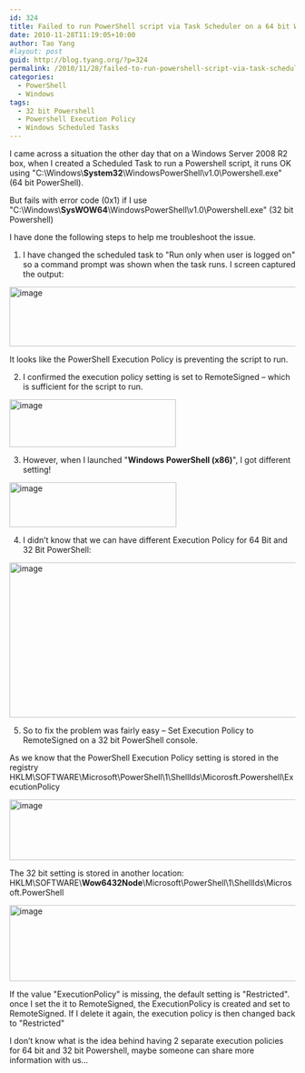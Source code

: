 ```yaml
---
id: 324
title: Failed to run PowerShell script via Task Scheduler on a 64 bit Windows
date: 2010-11-28T11:19:05+10:00
author: Tao Yang
#layout: post
guid: http://blog.tyang.org/?p=324
permalink: /2010/11/28/failed-to-run-powershell-script-via-task-scheduler-on-a-64-bit-windows/
categories:
  - PowerShell
  - Windows
tags:
  - 32 bit Powershell
  - Powershell Execution Policy
  - Windows Scheduled Tasks
---
```

I came across a situation the other day that on a Windows Server 2008 R2 box, when I created a Scheduled Task to run a Powershell script, it runs OK using "C:\Windows\\**System32**\WindowsPowerShell\v1.0\Powershell.exe" (64 bit PowerShell).

But fails with error code (0x1) if I use "C:\Windows\\**SysWOW64**\WindowsPowerShell\v1.0\Powershell.exe" (32 bit Powershell)

I have done the following steps to help me troubleshoot the issue.

1. I have changed the scheduled task to "Run only when user is logged on" so a command prompt was shown when the task runs. I screen captured the output:

<a href="http://blog.tyang.org/wp-content/uploads/2010/11/image2.png"><img style="background-image: none; padding-left: 0px; padding-right: 0px; display: inline; padding-top: 0px; border-width: 0px;" title="image" src="http://blog.tyang.org/wp-content/uploads/2010/11/image_thumb2.png" border="0" alt="image" width="520" height="105" /></a>

It looks like the PowerShell Execution Policy is preventing the script to run.

2. I confirmed the execution policy setting is set to RemoteSigned – which is sufficient for the script to run.

<a href="http://blog.tyang.org/wp-content/uploads/2010/11/image3.png"><img style="background-image: none; padding-left: 0px; padding-right: 0px; display: inline; padding-top: 0px; border-width: 0px;" title="image" src="http://blog.tyang.org/wp-content/uploads/2010/11/image_thumb3.png" border="0" alt="image" width="293" height="84" /></a>

3. However, when I launched "<strong>Windows PowerShell (x86)</strong>", I got different setting!

<a href="http://blog.tyang.org/wp-content/uploads/2010/11/image4.png"><img style="background-image: none; padding-left: 0px; padding-right: 0px; display: inline; padding-top: 0px; border-width: 0px;" title="image" src="http://blog.tyang.org/wp-content/uploads/2010/11/image_thumb4.png" border="0" alt="image" width="294" height="79" /></a>

4. I didn’t know that we can have different Execution Policy for 64 Bit and 32 Bit PowerShell:

<a href="http://blog.tyang.org/wp-content/uploads/2010/11/image5.png"><img style="background-image: none; padding-left: 0px; padding-right: 0px; display: inline; padding-top: 0px; border-width: 0px;" title="image" src="http://blog.tyang.org/wp-content/uploads/2010/11/image_thumb5.png" border="0" alt="image" width="580" height="273" /></a>

5. So to fix the problem was fairly easy – Set Execution Policy to RemoteSigned on a 32 bit PowerShell console.

As we know that the PowerShell Execution Policy setting is stored in the registry  HKLM\SOFTWARE\Microsoft\PowerShell\1\ShellIds\Micorosft.Powershell\ExecutionPolicy

<a href="http://blog.tyang.org/wp-content/uploads/2010/11/image6.png"><img style="background-image: none; padding-left: 0px; padding-right: 0px; display: inline; padding-top: 0px; border-width: 0px;" title="image" src="http://blog.tyang.org/wp-content/uploads/2010/11/image_thumb6.png" border="0" alt="image" width="580" height="107" /></a>

The 32 bit setting is stored in another location: HKLM\SOFTWARE\\**Wow6432Node**\Microsoft\PowerShell\1\ShellIds\Microsoft.PowerShell

<a href="http://blog.tyang.org/wp-content/uploads/2010/11/image7.png"><img style="background-image: none; padding-left: 0px; padding-right: 0px; display: inline; padding-top: 0px; border-width: 0px;" title="image" src="http://blog.tyang.org/wp-content/uploads/2010/11/image_thumb7.png" border="0" alt="image" width="580" height="134" /></a>

If the value "ExecutionPolicy" is missing, the default setting is "Restricted". once I set the it to RemoteSigned, the ExecutionPolicy is created and set to RemoteSigned. If I delete it again, the execution policy is then changed back to "Restricted"

I don’t know what is the idea behind having 2 separate execution policies for 64 bit and 32 bit Powershell, maybe someone can share more information with us…